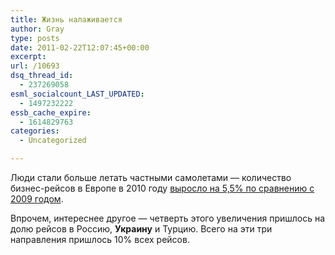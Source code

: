 ```yaml
---
title: Жизнь налаживается
author: Gray
type: posts
date: 2011-02-22T12:07:45+00:00
excerpt:
url: /10693
dsq_thread_id:
  - 237269058
esml_socialcount_LAST_UPDATED:
  - 1497232222
essb_cache_expire:
  - 1614829763
categories:
  - Uncategorized

---
```








Люди стали больше летать частными самолетами — количество бизнес-рейсов в Европе в 2010 году [выросло на 5,5% по сравнению с 2009 годом][1].

Впрочем, интереснее другое — четверть этого увеличения пришлось на долю рейсов в Россию, **Украину** и Турцию. Всего на эти три направления пришлось 10% всех рейсов.

 [1]: http://www.ft.com/cms/s/0/f0858968-3d23-11e0-bbff-00144feabdc0.html?ftcamp=rss#axzz1Eh6pglth